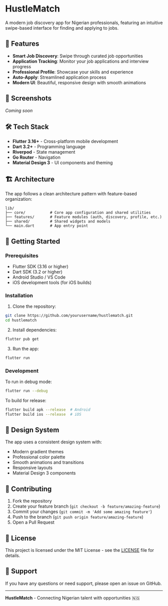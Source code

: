# HustleMatch

A modern job discovery app for Nigerian professionals, featuring an intuitive swipe-based interface for finding and applying to jobs.

## 🚀 Features

- **Smart Job Discovery**: Swipe through curated job opportunities
- **Application Tracking**: Monitor your job applications and interview progress
- **Professional Profile**: Showcase your skills and experience
- **Auto-Apply**: Streamlined application process
- **Modern UI**: Beautiful, responsive design with smooth animations

## 📱 Screenshots

*Coming soon*

## 🛠 Tech Stack

- **Flutter 3.16+** - Cross-platform mobile development
- **Dart 3.2+** - Programming language
- **Riverpod** - State management
- **Go Router** - Navigation
- **Material Design 3** - UI components and theming

## 🏗 Architecture

The app follows a clean architecture pattern with feature-based organization:

```
lib/
├── core/           # Core app configuration and shared utilities
├── features/       # Feature modules (auth, discovery, profile, etc.)
├── shared/         # Shared widgets and models
└── main.dart       # App entry point
```

## 🚀 Getting Started

### Prerequisites

- Flutter SDK (3.16 or higher)
- Dart SDK (3.2 or higher)
- Android Studio / VS Code
- iOS development tools (for iOS builds)

### Installation

1. Clone the repository:
```bash
git clone https://github.com/yourusername/hustlematch.git
cd hustlematch
```

2. Install dependencies:
```bash
flutter pub get
```

3. Run the app:
```bash
flutter run
```

### Development

To run in debug mode:
```bash
flutter run --debug
```

To build for release:
```bash
flutter build apk --release  # Android
flutter build ios --release  # iOS
```

## 🎨 Design System

The app uses a consistent design system with:
- Modern gradient themes
- Professional color palette
- Smooth animations and transitions
- Responsive layouts
- Material Design 3 components

## 📝 Contributing

1. Fork the repository
2. Create your feature branch (`git checkout -b feature/amazing-feature`)
3. Commit your changes (`git commit -m 'Add some amazing feature'`)
4. Push to the branch (`git push origin feature/amazing-feature`)
5. Open a Pull Request

## 📄 License

This project is licensed under the MIT License - see the [LICENSE](LICENSE) file for details.

## 🤝 Support

If you have any questions or need support, please open an issue on GitHub.

---

**HustleMatch** - Connecting Nigerian talent with opportunities 🇳🇬 